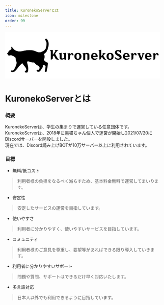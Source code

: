 ```yaml
---
title: KuronekoServerとは
icon: milestone 
order: 99
---
```

![](/static/banner.webp)

# KuronekoServerとは
### 概要
KuronekoServerは、学生の集まりで運営している任意団体です。
<br>KuronekoServerは、2018年に黒猫ちゃん個人で運営が開始し2021/07/20にDiscordサーバーを開設しました。
<br>現在では、Discord読み上げBOTが10万サーバー以上に利用されています。

### 目標
- 無料/低コスト
> 利用者様の負担をなるべく減らすため、基本料金無料で運営してまいります。
- 安定性
> 安定したサービスの運営を目指しています。
- 使いやすさ
> 利用者に分かりやすく、使いやすいサービスを目指しています。
- コミュニティ
> 利用者様のご意見を尊重し、要望等があればできる限り導入していきます。
- 利用者に分かりやすいサポート
> 問題や質問、サポートはできるだけ早く対応いたします。
- 多言語対応
> 日本人以外でも利用できるように目指しています。